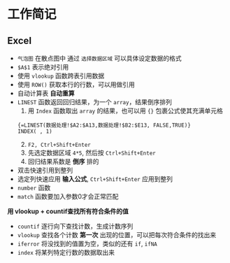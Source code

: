 # 工作简记

## Excel
+ `气泡图` 在散点图中
  通过 `选择数据区域` 可以具体设定数据的格式
+ `$A$1` 表示绝对引用
+ 使用 `vlookup` 函数跨表引用数据
+ 使用 `ROW()` 获取本行的行数，可以用做引用
+ 自动计算表 **自动重算**
+ `LINEST` 函数返回回归结果，为一个 `array`，结果倒序排列
  1. 用 `Index` 函数取出 `array` 的结果，也可以用 `{}` 包裹公式使其充满单元格
    ```Excel
    {=LINEST(数据处理!$A2:$A13,数据处理!$B2:$E13, FALSE,TRUE)}
    INDEX( , 1)
    ```
  2. `F2, Ctrl+Shift+Enter`
  3. 先选定数据区域 `4*5`, 然后按 `Ctrl+Shift+Enter`
  4. 回归结果系数是 **倒序** 排的
+ 双击快速引用到整列
+ 选定列快速应用 **输入公式**, `Ctrl+Shift+Enter` 应用到整列
+ `number` 函数
+ `match` 函数要加入参数0才会正常匹配

**用 vlookup + countif查找所有符合条件的值**
+ `countif` 逐行向下查找计数，生成计数序列
+ `vlookup` 查找各个计数 **第一次** 出现的位置，可以把每次符合条件的找出来
+ `iferror` 将没找到的值置为空，类似的还有 `if`, `ifNA`
+ `index` 将某列特定行数的数据取出来
